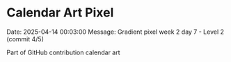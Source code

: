 # Calendar Art Pixel

Date: 2025-04-14 00:03:00
Message: Gradient pixel week 2 day 7 - Level 2 (commit 4/5)

Part of GitHub contribution calendar art
